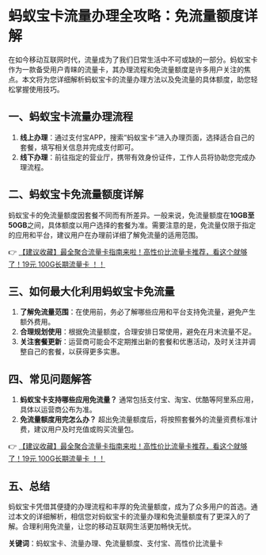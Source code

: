 # 蚂蚁宝卡流量办理全攻略：免流量额度详解

在如今移动互联网时代，流量成为了我们日常生活中不可或缺的一部分。蚂蚁宝卡作为一款备受用户青睐的流量卡，其办理流程和免流量额度是许多用户关注的焦点。本文将为您详细解析蚂蚁宝卡的流量办理方法以及免流量的具体额度，助您轻松掌握使用技巧。

## 一、蚂蚁宝卡流量办理流程

1. **线上办理**：通过支付宝APP，搜索“蚂蚁宝卡”进入办理页面，选择适合自己的套餐，填写相关信息并完成支付即可。
2. **线下办理**：前往指定的营业厅，携带有效身份证件，工作人员将协助您完成办理流程。

## 二、蚂蚁宝卡免流量额度详解

蚂蚁宝卡的免流量额度因套餐不同而有所差异。一般来说，免流量额度在**10GB至50GB**之间，具体额度以用户选择的套餐为准。需要注意的是，免流量仅限于指定的应用和平台，建议用户在办理前详细了解免流量的适用范围。

👉 [【建议收藏】最全聚合流量卡指南来啦！高性价比流量卡推荐，看这个就够了！19元 100G长期流量卡 ！！](https://bit.ly/Liuliangka)

## 三、如何最大化利用蚂蚁宝卡免流量

1. **了解免流量范围**：在使用前，务必了解哪些应用和平台支持免流量，避免产生额外费用。
2. **合理规划使用**：根据免流量额度，合理安排日常使用，避免在月末流量不足。
3. **关注套餐更新**：运营商可能会不定期推出新的套餐和优惠活动，及时关注并调整自己的套餐，以获得更多实惠。

## 四、常见问题解答

1. **蚂蚁宝卡支持哪些应用免流量？** 通常包括支付宝、淘宝、优酷等阿里系应用，具体以运营商公布为准。
2. **免流量额度用完怎么办？** 超出免流量额度后，将按照套餐外的流量资费标准计费，建议用户及时充值或购买流量包。

👉 [【建议收藏】最全聚合流量卡指南来啦！高性价比流量卡推荐，看这个就够了！19元 100G长期流量卡 ！！](https://bit.ly/Liuliangka)

## 五、总结

蚂蚁宝卡凭借其便捷的办理流程和丰厚的免流量额度，成为了众多用户的首选。通过本文的详细解析，相信您对蚂蚁宝卡的流量办理和免流量额度有了更深入的了解。合理利用免流量，让您的移动互联网生活更加畅快无忧。

**关键词**：蚂蚁宝卡、流量办理、免流量额度、支付宝、高性价比流量卡